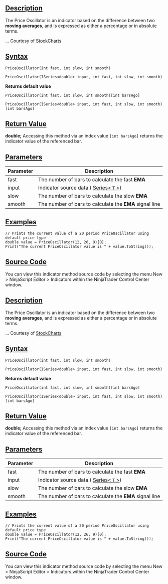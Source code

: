 ## [Description](https://developer.ninjatrader.com/docs/desktop/price_oscillator\#description)

The Price Oscillator is an indicator based on the difference between two **moving averages**, and is expressed as either a percentage or in absolute terms.

... Courtesy of [StockCharts](http://stockcharts.com/education/IndicatorAnalysis/indic_priceOscillator.html)

## [Syntax](https://developer.ninjatrader.com/docs/desktop/price_oscillator\#syntax)

`PriceOscillator(int fast, int slow, int smooth)`

`PriceOscillator(ISeries<double> input, int fast, int slow, int smooth)`

**Returns default value**

`PriceOscillator(int fast, int slow, int smooth)[int barsAgo]`

`PriceOscillator(ISeries<double> input, int fast, int slow, int smooth)[int barsAgo]`

## [Return Value](https://developer.ninjatrader.com/docs/desktop/price_oscillator\#return-value)

**double;** Accessing this method via an index value `[int barsAgo]` returns the indicator value of the referenced bar.

## [Parameters](https://developer.ninjatrader.com/docs/desktop/price_oscillator\#parameters)

| Parameter | Description |
| --- | --- |
| fast | The number of bars to calculate the fast **EMA** |
| input | Indicator source data ( [Series< `T` >](https://developer.ninjatrader.com/docs/desktop/seriest)) |
| slow | The number of bars to calculate the slow **EMA** |
| smooth | The number of bars to calculate the **EMA** signal line |

## [Examples](https://developer.ninjatrader.com/docs/desktop/price_oscillator\#examples)

```jsx-150469391 csharp
// Prints the current value of a 20 period PriceOscillator using default price type
double value = PriceOscillator(12, 26, 9)[0];
Print("The current PriceOscillator value is " + value.ToString());

```

## [Source Code](https://developer.ninjatrader.com/docs/desktop/price_oscillator\#source-code)

You can view this indicator method source code by selecting the menu New > NinjaScript Editor > Indicators within the NinjaTrader Control Center window.

## [Description](https://developer.ninjatrader.com/docs/desktop/price_oscillator\#description)

The Price Oscillator is an indicator based on the difference between two **moving averages**, and is expressed as either a percentage or in absolute terms.

... Courtesy of [StockCharts](http://stockcharts.com/education/IndicatorAnalysis/indic_priceOscillator.html)

## [Syntax](https://developer.ninjatrader.com/docs/desktop/price_oscillator\#syntax)

`PriceOscillator(int fast, int slow, int smooth)`

`PriceOscillator(ISeries<double> input, int fast, int slow, int smooth)`

**Returns default value**

`PriceOscillator(int fast, int slow, int smooth)[int barsAgo]`

`PriceOscillator(ISeries<double> input, int fast, int slow, int smooth)[int barsAgo]`

## [Return Value](https://developer.ninjatrader.com/docs/desktop/price_oscillator\#return-value)

**double;** Accessing this method via an index value `[int barsAgo]` returns the indicator value of the referenced bar.

## [Parameters](https://developer.ninjatrader.com/docs/desktop/price_oscillator\#parameters)

| Parameter | Description |
| --- | --- |
| fast | The number of bars to calculate the fast **EMA** |
| input | Indicator source data ( [Series< `T` >](https://developer.ninjatrader.com/docs/desktop/seriest)) |
| slow | The number of bars to calculate the slow **EMA** |
| smooth | The number of bars to calculate the **EMA** signal line |

## [Examples](https://developer.ninjatrader.com/docs/desktop/price_oscillator\#examples)

```jsx-150469391 csharp
// Prints the current value of a 20 period PriceOscillator using default price type
double value = PriceOscillator(12, 26, 9)[0];
Print("The current PriceOscillator value is " + value.ToString());

```

## [Source Code](https://developer.ninjatrader.com/docs/desktop/price_oscillator\#source-code)

You can view this indicator method source code by selecting the menu New > NinjaScript Editor > Indicators within the NinjaTrader Control Center window.